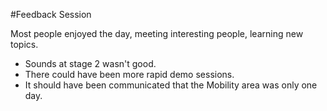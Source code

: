 #Feedback Session

Most people enjoyed the day, meeting interesting people, learning new topics.

* Sounds at stage 2 wasn't good.
* There could have been more rapid demo sessions.
* It should have been communicated that the Mobility area was only one day.
